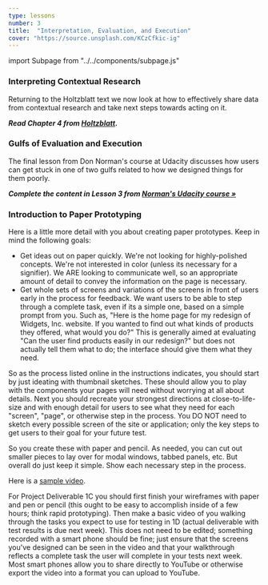 ```yaml
---
type: lessons
number: 3
title:  "Interpretation, Evaluation, and Execution"
cover: "https://source.unsplash.com/KCzCfkic-ig"
---
```

import Subpage from "../../components/subpage.js"

<Subpage slug="interpreting">

### Interpreting Contextual Research

Returning to the Holtzblatt text we now look at how to effectively share data from contextual research and take next steps towards acting on it.

***Read Chapter 4 from [Holtzblatt][holtz].***

</Subpage>
<Subpage slug="gulfs-of-evaluation-and-execution">

### Gulfs of Evaluation and Execution

The final lesson from Don Norman's course at Udacity discusses how users can get stuck in one of two gulfs related to how we designed things for them poorly.

***Complete the content in Lesson 3 from [Norman's Udacity course »][norman]***

</Subpage>
<Subpage slug="introduction-to-paper-prototyping">

### Introduction to Paper Prototyping

Here is a little more detail with you about creating paper prototypes. Keep in mind the following goals:

* Get ideas out on paper quickly. We're not looking for highly-polished concepts. We're not interested in color (unless its necessary for a signifier). We ARE looking to communicate well, so an appropriate amount of detail to convey the information on the page is necessary.
* Get whole sets of screens and variations of the screens in front of users early in the process for feedback. We want users to be able to step through a complete task, even if its a simple one, based on a simple prompt from you. Such as, "Here is the home page for my redesign of Widgets, Inc. website. If you wanted to find out what kinds of products they offered, what would you do?" This is generally aimed at evaluating "Can the user find products easily in our redesign?" but does not actually tell them what to do; the interface should give them what they need.

So as the process listed online in the instructions indicates, you should start by just ideating with thumbnail sketches. These should allow you to play with the components your pages will need without worrying at all about details. Next you should recreate your strongest directions at close-to-life-size and with enough detail for users to see what they need for each "screen", "page", or otherwise step in the process. You DO NOT need to sketch every possible screen of the site or application; only the key steps to get users to their goal for your future test.

So you create these with paper and pencil. As needed, you can cut out smaller pieces to lay over for modal windows, tabbed panels, etc. But overall do just keep it simple. Show each necessary step in the process.

Here is a [sample video](https://youtu.be/pL81u49icRI).

For Project Deliverable 1C you should first finish your wireframes with paper and pen or pencil (this ought to be easy to accomplish inside of a few hours; think rapid prototyping). Then make a basic video of you walking through the tasks you expect to use for testing in 1D (actual deliverable with test results is due next week). This does not need to be edited; something recorded with a smart phone should be fine; just ensure that the screens you've designed can be seen in the video and that your walkthrough reflects a complete task the user will complete in your tests next week. Most smart phones allow you to share directly to YouTube or otherwise export the video into a format you can upload to YouTube.

</Subpage>

[holtz]: http://0-proquest.safaribooksonline.com.library.cedarville.edu/book/design/9780128011362
[norman]: https://www.udacity.com/course/design101
